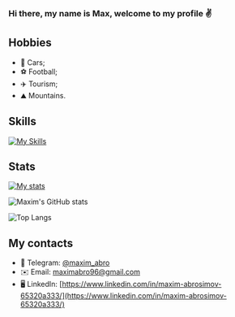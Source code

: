 ### Hi there, my name is Max, welcome to my profile ✌️

## Hobbies

- 🚗 Cars;
- ⚽️ Football;
- ✈️ Tourism;
- ⛰️ Mountains.

## Skills
[![My Skills](https://skillicons.dev/icons?i=js,ts,vue,nuxt,vite,vitest,pinia,html,css,sass,webpack,express,mysql,express,vite,bash,bootstrap,tailwind,gulp,mongodb,nginx,git,postgres,docker)](https://skillicons.dev)

## Stats
[![My stats](https://www.codewars.com/users/schwarzer88/badges/large)](https://www.codewars.com/users/schwarzer88)

![Maxim's GitHub stats](https://github-readme-stats.vercel.app/api?username=maxim-abro&show_icons=true&theme=dark)

![Top Langs](https://github-readme-stats.vercel.app/api/top-langs/?username=maxim-abro&layout=pie&theme=dark)

## My contacts
- 📱 Telegram: [@maxim_abro](https://t.me/maxim_abro)
- ✉️ Email: [maximabro96@gmail.com](mailto:maximabro96@gmail.com)
- 🖥️ LinkedIn: [https://www.linkedin.com/in/maxim-abrosimov-65320a333/](https://www.linkedin.com/in/maxim-abrosimov-65320a333/)

